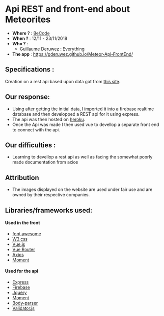 # Api REST and front-end about Meteorites
- **Where ?** : [BeCode](https://becode.org/)
- **When ?** : 12/11 - 23/11/2018
- **Who ?** :
  - [Guillaume Deruwez](https://github.com/gderuwez) : Everything
- **The app** : https://gderuwez.github.io/Meteor-Api-FrontEnd/


## Specifications :
Creation on a rest api based upon data got from [this site](https://github.com/jdorfman/awesome-json-datasets#nasa).

## Our response:
- Using after getting the initial data, I imported it into a firebase realtime database and then developped a REST api for it using express.
- The api was then hosted on [heroku](https://limitless-peak-14538.herokuapp.com/meteor/).
- Once the Api was made I then used vue to devellop a separate front end to connect with the api.


## Our difficulties :
- Learning to devellop a rest api as well as facing the somewhat poorly made documentation from axios

## Attribution
- The images displayed on the website are used under fair use and are owned by their respective companies.

## Libraries/frameworks used:
#### Used in the front
- [font awesome](https://fontawesome.com/)
- [W3.css](https://www.w3schools.com/w3css/default.asp)
- [Vue.js](https://vuejs.org/)
- [Vue Router](https://router.vuejs.org/)
- [Axios](https://github.com/axios/axios)
- [Moment](https://momentjs.com/)

#### Used for the api
- [Express](https://expressjs.com/)
- [Firebase](https://firebase.google.com/)
- [Jquery](https://jquery.com/)
- [Moment](https://momentjs.com/)
- [Body-parser](https://www.npmjs.com/package/body-parser)
- [Validator.js](https://github.com/chriso/validator.js#validators)
